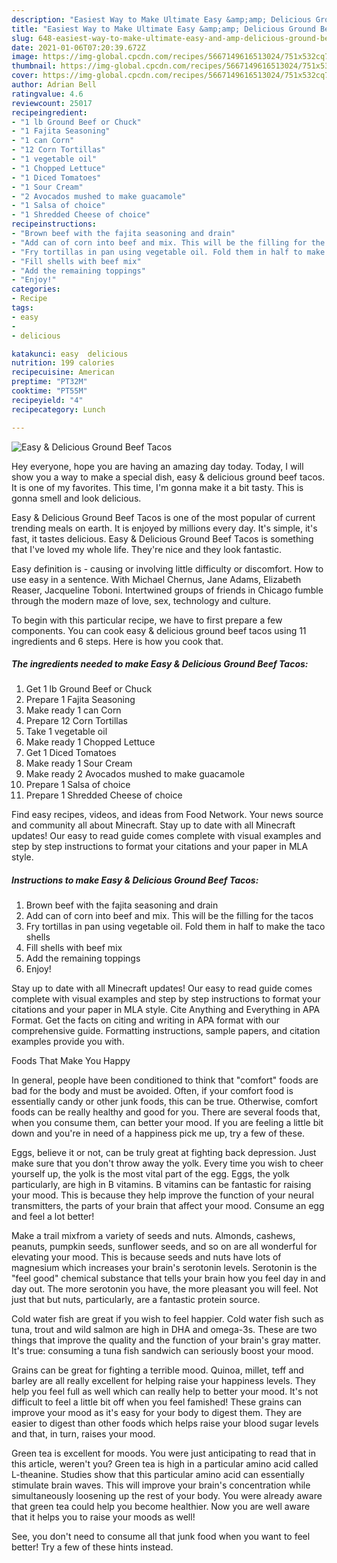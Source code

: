 ```yaml
---
description: "Easiest Way to Make Ultimate Easy &amp;amp; Delicious Ground Beef Tacos"
title: "Easiest Way to Make Ultimate Easy &amp;amp; Delicious Ground Beef Tacos"
slug: 648-easiest-way-to-make-ultimate-easy-and-amp-delicious-ground-beef-tacos
date: 2021-01-06T07:20:39.672Z
image: https://img-global.cpcdn.com/recipes/5667149616513024/751x532cq70/easy-delicious-ground-beef-tacos-recipe-main-photo.jpg
thumbnail: https://img-global.cpcdn.com/recipes/5667149616513024/751x532cq70/easy-delicious-ground-beef-tacos-recipe-main-photo.jpg
cover: https://img-global.cpcdn.com/recipes/5667149616513024/751x532cq70/easy-delicious-ground-beef-tacos-recipe-main-photo.jpg
author: Adrian Bell
ratingvalue: 4.6
reviewcount: 25017
recipeingredient:
- "1 lb Ground Beef or Chuck"
- "1 Fajita Seasoning"
- "1 can Corn"
- "12 Corn Tortillas"
- "1 vegetable oil"
- "1 Chopped Lettuce"
- "1 Diced Tomatoes"
- "1 Sour Cream"
- "2 Avocados mushed to make guacamole"
- "1 Salsa of choice"
- "1 Shredded Cheese of choice"
recipeinstructions:
- "Brown beef with the fajita seasoning and drain"
- "Add can of corn into beef and mix. This will be the filling for the tacos"
- "Fry tortillas in pan using vegetable oil. Fold them in half to make the taco shells"
- "Fill shells with beef mix"
- "Add the remaining toppings"
- "Enjoy!"
categories:
- Recipe
tags:
- easy
- 
- delicious

katakunci: easy  delicious 
nutrition: 199 calories
recipecuisine: American
preptime: "PT32M"
cooktime: "PT55M"
recipeyield: "4"
recipecategory: Lunch

---
```



![Easy &amp; Delicious Ground Beef Tacos](https://img-global.cpcdn.com/recipes/5667149616513024/751x532cq70/easy-delicious-ground-beef-tacos-recipe-main-photo.jpg)

Hey everyone, hope you are having an amazing day today. Today, I will show you a way to make a special dish, easy &amp; delicious ground beef tacos. It is one of my favorites. This time, I'm gonna make it a bit tasty. This is gonna smell and look delicious.

Easy &amp; Delicious Ground Beef Tacos is one of the most popular of current trending meals on earth. It is enjoyed by millions every day. It's simple, it's fast, it tastes delicious. Easy &amp; Delicious Ground Beef Tacos is something that I've loved my whole life. They're nice and they look fantastic.

Easy definition is - causing or involving little difficulty or discomfort. How to use easy in a sentence. With Michael Chernus, Jane Adams, Elizabeth Reaser, Jacqueline Toboni. Intertwined groups of friends in Chicago fumble through the modern maze of love, sex, technology and culture.


To begin with this particular recipe, we have to first prepare a few components. You can cook easy &amp; delicious ground beef tacos using 11 ingredients and 6 steps. Here is how you cook that.

<!--inarticleads1-->

##### The ingredients needed to make Easy &amp; Delicious Ground Beef Tacos:

1. Get 1 lb Ground Beef or Chuck
1. Prepare 1 Fajita Seasoning
1. Make ready 1 can Corn
1. Prepare 12 Corn Tortillas
1. Take 1 vegetable oil
1. Make ready 1 Chopped Lettuce
1. Get 1 Diced Tomatoes
1. Make ready 1 Sour Cream
1. Make ready 2 Avocados mushed to make guacamole
1. Prepare 1 Salsa of choice
1. Prepare 1 Shredded Cheese of choice


Find easy recipes, videos, and ideas from Food Network. Your news source and community all about Minecraft. Stay up to date with all Minecraft updates! Our easy to read guide comes complete with visual examples and step by step instructions to format your citations and your paper in MLA style. 

<!--inarticleads2-->

##### Instructions to make Easy &amp; Delicious Ground Beef Tacos:

1. Brown beef with the fajita seasoning and drain
1. Add can of corn into beef and mix. This will be the filling for the tacos
1. Fry tortillas in pan using vegetable oil. Fold them in half to make the taco shells
1. Fill shells with beef mix
1. Add the remaining toppings
1. Enjoy!


Stay up to date with all Minecraft updates! Our easy to read guide comes complete with visual examples and step by step instructions to format your citations and your paper in MLA style. Cite Anything and Everything in APA Format. Get the facts on citing and writing in APA format with our comprehensive guide. Formatting instructions, sample papers, and citation examples provide you with. 

Foods That Make You Happy


In general, people have been conditioned to think that "comfort" foods are bad for the body and must be avoided. Often, if your comfort food is essentially candy or other junk foods, this can be true. Otherwise, comfort foods can be really healthy and good for you. There are several foods that, when you consume them, can better your mood. If you are feeling a little bit down and you're in need of a happiness pick me up, try a few of these.

Eggs, believe it or not, can be truly great at fighting back depression. Just make sure that you don't throw away the yolk. Every time you wish to cheer yourself up, the yolk is the most vital part of the egg. Eggs, the yolk particularly, are high in B vitamins. B vitamins can be fantastic for raising your mood. This is because they help improve the function of your neural transmitters, the parts of your brain that affect your mood. Consume an egg and feel a lot better!

Make a trail mixfrom a variety of seeds and nuts. Almonds, cashews, peanuts, pumpkin seeds, sunflower seeds, and so on are all wonderful for elevating your mood. This is because seeds and nuts have lots of magnesium which increases your brain's serotonin levels. Serotonin is the "feel good" chemical substance that tells your brain how you feel day in and day out. The more serotonin you have, the more pleasant you will feel. Not just that but nuts, particularly, are a fantastic protein source.

Cold water fish are great if you wish to feel happier. Cold water fish such as tuna, trout and wild salmon are high in DHA and omega-3s. These are two things that improve the quality and the function of your brain's gray matter. It's true: consuming a tuna fish sandwich can seriously boost your mood. 

Grains can be great for fighting a terrible mood. Quinoa, millet, teff and barley are all really excellent for helping raise your happiness levels. They help you feel full as well which can really help to better your mood. It's not difficult to feel a little bit off when you feel famished! These grains can improve your mood as it's easy for your body to digest them. They are easier to digest than other foods which helps raise your blood sugar levels and that, in turn, raises your mood.

Green tea is excellent for moods. You were just anticipating to read that in this article, weren't you? Green tea is high in a particular amino acid called L-theanine. Studies show that this particular amino acid can essentially stimulate brain waves. This will improve your brain's concentration while simultaneously loosening up the rest of your body. You were already aware that green tea could help you become healthier. Now you are well aware that it helps you to raise your moods as well!

See, you don't need to consume all that junk food when you want to feel better! Try  a few  of  these  hints  instead.


